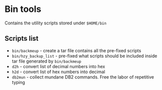 # Bin tools

Contains the utility scripts stored under ``$HOME/bin``

## Scripts list

- ``bin/backmeup`` - create a tar file contains all the pre-fixed scripts
- ``bin/hzy_backup_list`` - pre-fixed what scripts should be included inside tar file generated by ``bin/backmeup``
- ``d2h`` - convert list of decimal numbers into hex
- ``h2d`` - convert list of hex numbers into decimal
- ``db2mun`` - collect mundane DB2 commands. Free the labor of repetitive typing